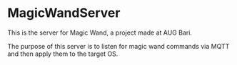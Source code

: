 # MagicWandServer

This is the server for Magic Wand, a project made at AUG Bari.

The purpose of this server is to listen for magic wand commands via MQTT and then apply them to the target OS.
